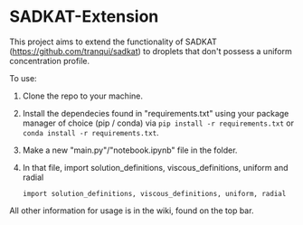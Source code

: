 ﻿# SADKAT-Extension
This project aims to extend the functionality of SADKAT (https://github.com/tranqui/sadkat) to droplets that don't possess a uniform concentration profile. 

To use:
1. Clone the repo to your machine.
2. Install the dependecies found in "requirements.txt" using your package manager of choice (pip / conda) via `pip install -r requirements.txt` or `conda install -r requirements.txt`.
3. Make a new "main.py"/"notebook.ipynb" file in the folder.
4. In that file, import solution_definitions, viscous_definitions, uniform and radial
   
      `import solution_definitions, viscous_definitions, uniform, radial`

All other information for usage is in the wiki, found on the top bar.



